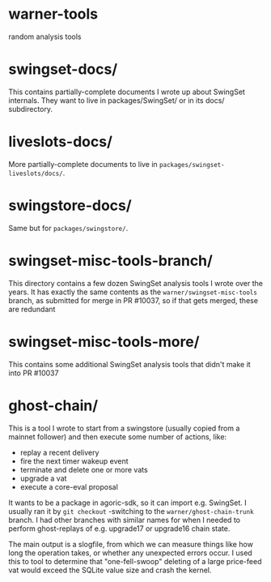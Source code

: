 # warner-tools
random analysis tools

# swingset-docs/

This contains partially-complete documents I wrote up about SwingSet internals. They want to live in packages/SwingSet/ or in its docs/ subdirectory.

# liveslots-docs/

More partially-complete documents to live in `packages/swingset-liveslots/docs/`.

# swingstore-docs/

Same but for `packages/swingstore/`.

# swingset-misc-tools-branch/

This directory contains a few dozen SwingSet analysis tools I wrote over the years. It has exactly the same contents as the `warner/swingset-misc-tools` branch, as submitted for merge in PR #10037, so if that gets merged, these are redundant


# swingset-misc-tools-more/

This contains some additional SwingSet analysis tools that didn't make it into PR #10037

# ghost-chain/

This is a tool I wrote to start from a swingstore (usually copied from a mainnet follower) and then execute some number of actions, like:

* replay a recent delivery
* fire the next timer wakeup event
* terminate and delete one or more vats
* upgrade a vat
* execute a core-eval proposal

It wants to be a package in agoric-sdk, so it can import e.g. SwingSet. I usually ran it by `git checkout` -switching to the `warner/ghost-chain-trunk` branch. I had other branches with similar names for when I needed to perform ghost-replays of e.g. upgrade17 or upgrade16 chain state.

The main output is a slogfile, from which we can measure things like how long the operation takes, or whether any unexpected errors occur. I used this to tool to determine that "one-fell-swoop" deleting of a large price-feed vat would exceed the SQLite value size and crash the kernel.
